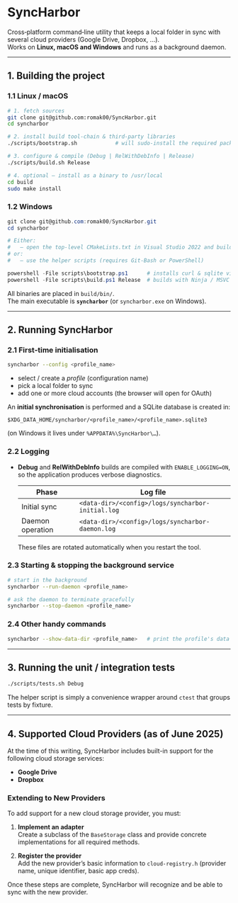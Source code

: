 
# SyncHarbor

Cross‑platform command‑line utility that keeps a local folder in sync with several cloud
providers (Google Drive, Dropbox, …).  
Works on **Linux, macOS and Windows** and runs as a background daemon.

---

## 1. Building the project

### 1.1  Linux / macOS

```bash
# 1. fetch sources
git clone git@github.com:romak00/SyncHarbor.git
cd syncharbor

# 2. install build tool‑chain & third‑party libraries
./scripts/bootstrap.sh            # will sudo‑install the required packages

# 3. configure & compile (Debug | RelWithDebInfo | Release)
./scripts/build.sh Release

# 4. optional – install as a binary to /usr/local
cd build
sudo make install
```

### 1.2  Windows

```powershell
git clone git@github.com:romak00/SyncHarbor.git
cd syncharbor

# Either:
#   – open the top‑level CMakeLists.txt in Visual Studio 2022 and build
# or:
#   – use the helper scripts (requires Git‑Bash or PowerShell)

powershell -File scripts\bootstrap.ps1      # installs curl & sqlite via vcpkg
powershell -File scripts\build.ps1 Release  # builds with Ninja / MSVC
```

All binaries are placed in `build/bin/`.  
The main executable is **`syncharbor`** (or `syncharbor.exe` on Windows).

---

## 2. Running SyncHarbor

### 2.1  First‑time initialisation

```bash
syncharbor --config <profile_name>
```

* select / create a *profile* (configuration name)  
* pick a local folder to sync  
* add one or more cloud accounts (the browser will open for OAuth)  

An **initial synchronisation** is performed and a SQLite database is created
in:

```text
$XDG_DATA_HOME/syncharbor/<profile_name>/<profile_name>.sqlite3
```
(on Windows it lives under `%APPDATA%\SyncHarbor\…`).

### 2.2 Logging

* **Debug** and **RelWithDebInfo** builds are compiled with
  `ENABLE_LOGGING=ON`, so the application produces verbose diagnostics.

  | Phase              | Log file                                         |
  |--------------------|--------------------------------------------------|
  | Initial sync       | `<data-dir>/<config>/logs/syncharbor-initial.log` |
  | Daemon operation   | `<data-dir>/<config>/logs/syncharbor-daemon.log`  |

  These files are rotated automatically when you restart the tool.

### 2.3  Starting & stopping the background service

```bash
# start in the background
syncharbor --run-daemon <profile_name>

# ask the daemon to terminate gracefully
syncharbor --stop-daemon <profile_name>
```

### 2.4  Other handy commands

```bash
syncharbor --show-data-dir <profile_name>   # print the profile's data directory
```

---

## 3. Running the unit / integration tests

```bash
./scripts/tests.sh Debug
```

The helper script is simply a convenience wrapper around `ctest` that groups
tests by fixture.

---

## 4. Supported Cloud Providers (as of June 2025)

At the time of this writing, SyncHarbor includes built-in support for the following cloud storage services:

- **Google Drive**
- **Dropbox**


### Extending to New Providers

To add support for a new cloud storage provider, you must:

1. **Implement an adapter**  
   Create a subclass of the `BaseStorage` class and provide concrete implementations for all required methods.

2. **Register the provider**  
   Add the new provider’s basic information to `cloud-registry.h` (provider name, unique identifier, basic app creds).

Once these steps are complete, SyncHarbor will recognize and be able to sync with the new provider.